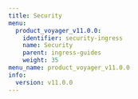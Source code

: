 ```yaml
---
title: Security
menu:
  product_voyager_v11.0.0:
    identifier: security-ingress
    name: Security
    parent: ingress-guides
    weight: 35
menu_name: product_voyager_v11.0.0
info:
  version: v11.0.0
---
```


